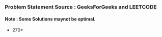 ### Problem Statement Source : GeeksForGeeks and LEETCODE 
#### Note : Some Solutions maynot be optimal.
* 270+
